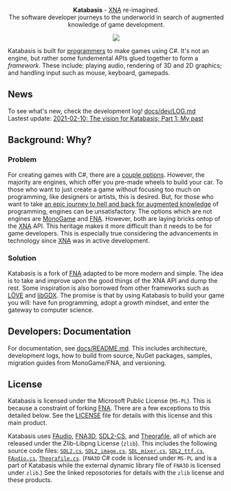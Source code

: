 <p align="center">
  <b>Katabasis</b> - <a href=https://en.wikipedia.org/wiki/Microsoft_XNA>XNA</a> re-imagined.</br>The software developer journeys to the underworld in search of augmented knowledge of game development.</a>
</p>
<p align="center">
    <img src="https://github.com/craftworkgames/Katabasis/workflows/Build%20test%20deploy/badge.svg"/>
</p>

Katabasis is built for [programmers](https://en.wikipedia.org/wiki/Programmer) to make games using C#. It's not an engine, but rather some fundemental APIs glued together to form a *framework*. These include: playing audio, rendering of 3D and 2D graphics; and handling input such as mouse, keyboard, gamepads.

## News

To see what's new, check the development log! [docs/dev/LOG.md](docs/dev/LOG.md)  
Lastest update: [2021-02-10: The vision for Katabasis; Part 1: My past](docs/dev/2021-02-10_vision-for-katabasis-part-1-my-past.md)

## Background: Why?

### Problem

For creating games with C#, there are a [couple options](https://dotnet.microsoft.com/apps/games/engines). However, the majority are engines, which offer you pre-made wheels to build your car. To those who want to just create a game without focusing too much on programming, like designers or artists, this is desired. But, for those who want to take [an epic journey to hell and back for augmented knowledge](https://en.wikipedia.org/wiki/Katabasis#Trip_into_the_underworld) of programming, engines can be unsatisfactory. The options which are not engines are [MonoGame](https://github.com/MonoGame/MonoGame) and [FNA](https://github.com/FNA-XNA/FNA). However, both are laying bricks ontop of the [XNA](https://en.wikipedia.org/wiki/Microsoft_XNA) API. This heritage makes it more difficult than it needs to be for game developers. This is especially true considering the advancements in technology since [XNA](https://en.wikipedia.org/wiki/Microsoft_XNA) was in active development.

### Solution

Katabasis is a fork of [FNA](https://github.com/FNA-XNA/FNA) adapted to be more modern and simple. The idea is to take and improve upon the good things of the XNA API and dump the rest. Some inspiration is also borrowed from other frameworks such as [LÖVE](https://love2d.org) and [libGDX](https://libgdx.badlogicgames.com). The promise is that by using Katabasis to build your game you will: have fun programming, adopt a growth mindset, and enter the gateway to computer science.

## Developers: Documentation

For documentation, see [docs/README.md](docs/README.md). This includes architecture, development logs, how to build from source, NuGet packages, samples, migration guides from MonoGame/FNA, and versioning.

## License

Katabasis is licensed under the Microsoft Public License (`MS-PL`). This is because a constraint of forking [FNA](https://github.com/FNA-XNA/FNA). There are a few exceptions to this detailed below. See the [LICENSE](LICENSE) file for details with this license and this main product.

Katabasis uses [FAudio](https://github.com/FNA-XNA/FAudio), [FNA3D](https://github.com/FNA-XNA/FNA3D), [SDL2-CS](https://github.com/flibitijibibo/SDL2-CS), and [Theorafile](https://github.com/FNA-XNA/Theorafile), all of which are released under the Zlib-Libpng License (`zlib`). This includes the following source code files: [`SDL2.cs`](src/dotnet/projects/production/Katabasis.Framework/SDL2/SDL2.cs), [`SDL2_image.cs`](src/dotnet/projects/production/Katabasis.Framework/SDL2/SDL2_image.cs), [`SDL_mixer.cs`](src/dotnet/projects/production/Katabasis.Framework/SDL2/SDL2_mixer.cs), [`SDL2_ttf.cs`](src/dotnet/projects/production/Katabasis.Framework/SDL2/SDL2_ttf.cs), [`FAudio.cs`](src/dotnet/projects/production/Katabasis.Framework/FAudio.cs), [`Theorafile.cs`](src/dotnet/projects/production/Katabasis.Framework/Theorafile.cs). (`FNA3D` C# code is licensed under `MS-PL` and is a part of Katabasis while the external dynamic library file of `FNA3D` is licensed under `zlib`.) See the linked reposotories for details with the `zlib` license and these products.
